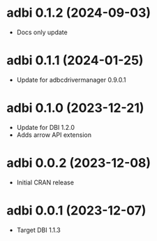# adbi 0.1.2 (2024-09-03)

- Docs only update

# adbi 0.1.1 (2024-01-25)

- Update for adbcdrivermanager 0.9.0.1

# adbi 0.1.0 (2023-12-21)

- Update for DBI 1.2.0
- Adds arrow API extension

# adbi 0.0.2 (2023-12-08)

- Initial CRAN release

# adbi 0.0.1 (2023-12-07)

- Target DBI 1.1.3
